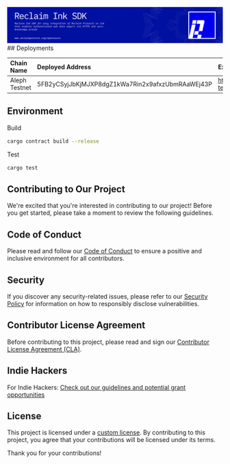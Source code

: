 <div>
    <div>
        <img src="https://raw.githubusercontent.com/reclaimprotocol/.github/main/assets/banners/Ink-SDK.png"  />
    </div>
</div>
## Deployments

| Chain Name | Deployed Address | Explorer Link |
|:-----------|:-----------------|:--------------|
| Aleph Testnet | 5FB2yCSyjJbKjMJXP8dgZ1kWa7Rin2x9afxzUbmRAaWEj43P | https://alephzero-testnet.subscan.io/account/5FB2yCSyjJbKjMJXP8dgZ1kWa7Rin2x9afxzUbmRAaWEj43P |

## Environment

Build

```bash
cargo contract build --release
```

Test

```bash
cargo test
```

## Contributing to Our Project

We're excited that you're interested in contributing to our project! Before you get started, please take a moment to review the following guidelines.

## Code of Conduct

Please read and follow our [Code of Conduct](https://github.com/reclaimprotocol/.github/blob/main/Code-of-Conduct.md) to ensure a positive and inclusive environment for all contributors.

## Security

If you discover any security-related issues, please refer to our [Security Policy](https://github.com/reclaimprotocol/.github/blob/main/SECURITY.md) for information on how to responsibly disclose vulnerabilities.

## Contributor License Agreement

Before contributing to this project, please read and sign our [Contributor License Agreement (CLA)](https://github.com/reclaimprotocol/.github/blob/main/CLA.md).

## Indie Hackers

For Indie Hackers: [Check out our guidelines and potential grant opportunities](https://github.com/reclaimprotocol/.github/blob/main/Indie-Hackers.md)

## License

This project is licensed under a [custom license](https://github.com/reclaimprotocol/.github/blob/main/LICENSE). By contributing to this project, you agree that your contributions will be licensed under its terms.

Thank you for your contributions!
